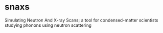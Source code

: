 # snaxs
Simulating Neutron And X-ray Scans; a tool for condensed-matter scientists studying phonons using neutron scattering
